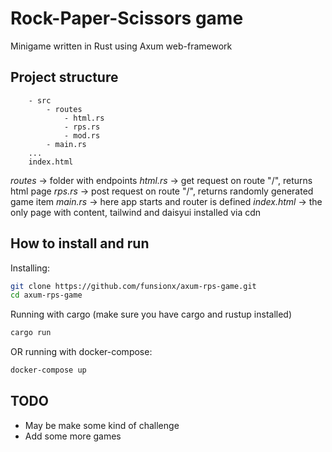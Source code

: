 # Rock-Paper-Scissors game

Minigame written in Rust using Axum web-framework

## Project structure
```
	- src 
		- routes
			- html.rs
			- rps.rs
			- mod.rs
		- main.rs
	...
	index.html	
```

*routes* -> folder with endpoints
  *html.rs* -> get request on route "/", returns html page
  *rps.rs* -> post request on route "/", returns randomly generated game item
*main.rs* -> here app starts and router is defined
*index.html* -> the only page with content, tailwind and daisyui installed via cdn

## How to install and run

Installing: 
```bash
git clone https://github.com/funsionx/axum-rps-game.git
cd axum-rps-game
```

Running with cargo (make sure you have cargo and rustup installed)
```bash
cargo run
```

OR running with docker-compose:
```bash
docker-compose up
```

## TODO

- May be make some kind of challenge
- Add some more games